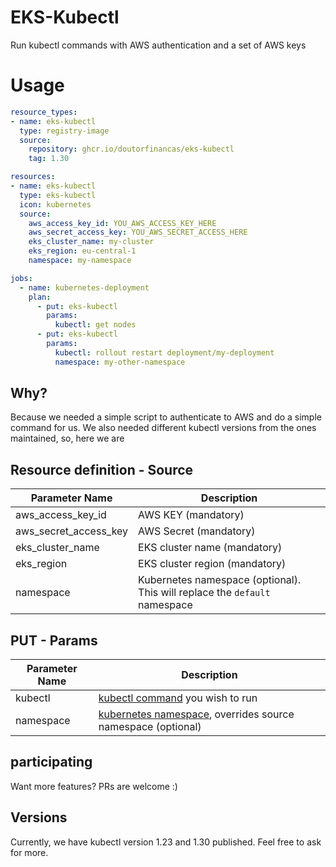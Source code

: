 # EKS-Kubectl
Run kubectl commands with AWS authentication and a set of AWS keys

# Usage
```yaml
resource_types:
- name: eks-kubectl
  type: registry-image
  source:
    repository: ghcr.io/doutorfinancas/eks-kubectl
    tag: 1.30

resources:
- name: eks-kubectl
  type: eks-kubectl
  icon: kubernetes
  source:
    aws_access_key_id: YOU_AWS_ACCESS_KEY_HERE
    aws_secret_access_key: YOU_AWS_SECRET_ACCESS_HERE
    eks_cluster_name: my-cluster
    eks_region: eu-central-1
    namespace: my-namespace

jobs:
  - name: kubernetes-deployment
    plan:
      - put: eks-kubectl
        params:
          kubectl: get nodes
      - put: eks-kubectl
        params:
          kubectl: rollout restart deployment/my-deployment
          namespace: my-other-namespace
```

## Why?
Because we needed a simple script to authenticate to AWS and do a simple command for us.
We also needed different kubectl versions from the ones maintained, so, here we are

## Resource definition - Source
| Parameter Name        | Description                                                                |
|-----------------------|----------------------------------------------------------------------------|
| aws_access_key_id     | AWS KEY (mandatory)                                                        |
| aws_secret_access_key | AWS Secret (mandatory)                                                     |
| eks_cluster_name      | EKS cluster name (mandatory)                                               |
| eks_region            | EKS cluster region (mandatory)                                             |
| namespace             | Kubernetes namespace (optional). This will replace the `default` namespace |

## PUT - Params
| Parameter Name | Description                                                                                                                                  |
|----------------|----------------------------------------------------------------------------------------------------------------------------------------------|
| kubectl        | [kubectl command](https://kubernetes.io/docs/reference/kubectl/) you wish to run                                                             |
| namespace      | [kubernetes namespace](https://kubernetes.io/docs/concepts/overview/working-with-objects/namespaces/), overrides source namespace (optional) |

## participating
Want more features? PRs are welcome :)

## Versions
Currently, we have kubectl version 1.23 and 1.30 published. Feel free to ask for more.
